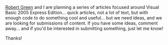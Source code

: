 [Robert Green](http://blogs.msdn.com/rgreen_msft) and I are planning a series of articles focused around Visual Basic 2005 Express Edition... quick articles, not a lot of text, but with enough code to do something cool and useful... but we need ideas, and we are looking for submissions of content. If you have some ideas, comment away... and if you'd be interested in submitting something, just let me know!

Thanks!